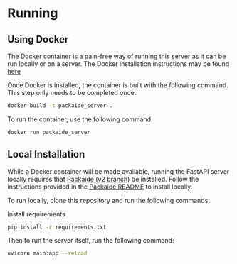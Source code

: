 # Running

## Using Docker

The Docker container is a pain-free way of running this server as it can be run locally or on a server.
The Docker installation instructions may be found [here](https://docs.docker.com/engine/install/)

Once Docker is installed, the container is built with the following command. This step only needs to be completed once.
```bash
docker build -t packaide_server .
```

To run the container, use the following command:
```bash
docker run packaide_server
```

## Local Installation

While a Docker container will be made available, running the FastAPI server locally requires that [Packaide (v2 branch)](https://github.com/DanielLiamAnderson/Packaide/tree/v2)
be installed. Follow the instructions provided in the [Packaide README](https://github.com/DanielLiamAnderson/Packaide/tree/v2?tab=readme-ov-file#requirements)
to install locally.

To run locally, clone this repository and run the following commands:

Install requirements
```bash
pip install -r requirements.txt
```

Then to run the server itself, run the following command:
```bash
uvicorn main:app --reload
```